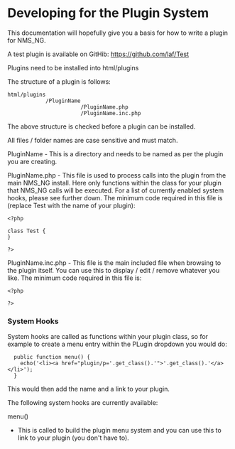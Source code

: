 # Developing for the Plugin System

This documentation will hopefully give you a basis for how to write a plugin for NMS_NG.

A test plugin is available on GitHib: https://github.com/laf/Test

Plugins need to be installed into html/plugins

The structure of a plugin is follows:

```
html/plugins
            /PluginName
                       /PluginName.php
                       /PluginName.inc.php
```

The above structure is checked before a plugin can be installed.

All files / folder names are case sensitive and must match.

PluginName - This is a directory and needs to be named as per the plugin you are creating.

PluginName.php - This file is used to process calls into the plugin from the main NMS_NG install.
                 Here only functions within the class for your plugin that NMS_NG calls will be executed.
                 For a list of currently enabled system hooks, please see further down.
                 The minimum code required in this file is (replace Test with the name of your plugin):
```
<?php

class Test {
}

?>
```

PluginName.inc.php - This file is the main included file when browsing to the plugin itself.
                     You can use this to display / edit / remove whatever you like.
                     The minimum code required in this file is:
```
<?php

?>
```

### System Hooks ###

System hooks are called as functions within your plugin class, so for example to create a menu entry within the PLugin dropdown you would do:

```
  public function menu() {
    echo('<li><a href="plugin/p='.get_class().'">'.get_class().'</a></li>');
  }
```

This would then add the name and a link to your plugin.

The following system hooks are currently available:

menu()
* This is called to build the plugin menu system and you can use this to link to your plugin (you don't have to).
